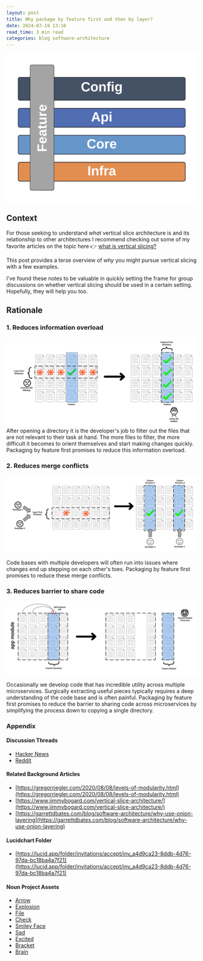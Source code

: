 ```yaml
---
layout: post
title: Why package by feature first and then by layer?
date: 2024-07-19 13:10
read_time: 3 min read
categories: blog software-architecture
---
```


<div style="display:flex;justify-content:center">
    <img src="/assets/why-package-by-feature-first/feature-slice.png" alt="Feature Slice" style="max-height:400px">
</div>

## Context
For those seeking to understand *what* vertical slice architecture is and its relationship to other architectures I recommend checking out some of my favorite articles on the topic here 👉 [what is vertical slicing?](#related-background-articles)

This post provides a terse overview of *why* you might pursue vertical slicing with a few examples.

I've found these notes to be valuable in quickly setting the frame for group discussions on whether vertical slicing should be used in a certain setting. Hopefully, they will help you too.

## Rationale

### 1. Reduces information overload
![Reduces information overload](/assets/why-package-by-feature-first/information-overload.png)
After opening a directory it is the developer's job to filter out the files that are not relevant to their task at hand. The more files to filter, the more difficult it becomes to orient themselves and start making changes quickly. Packaging by feature first promises to reduce this information overload.

### 2. Reduces merge conflicts
![Reduces merge conflicts](/assets/why-package-by-feature-first/reduce-merge-conflicts.png)

Code bases with multiple developers will often run into issues where changes end up stepping on each other's toes. Packaging by feature first promises to reduce these merge conflicts.

### 3. Reduces barrier to share code
![Reduces barrier to share code](/assets/why-package-by-feature-first/reduce-code-share-barrier.png)

Occasionally we develop code that has incredible utility across multiple microservices. Surgically extracting useful pieces typically requires a deep understanding of the code base and is often painful. Packaging by feature first promises to reduce the barrier to sharing code across microservices by simplifying the process down to copying a single directory. 

### Appendix

#### Discussion Threads
* [Hacker News](https://news.ycombinator.com/item?id=41010866)
* [Reddit](https://www.reddit.com/r/programming/comments/1e7dqzm/why_package_by_feature_first_and_then_by_layer/)

#### Related Background Articles
* [https://gregorriegler.com/2020/08/08/levels-of-modularity.html](https://gregorriegler.com/2020/08/08/levels-of-modularity.html)
* [https://www.jimmybogard.com/vertical-slice-architecture/](https://www.jimmybogard.com/vertical-slice-architecture/)
* [https://garrettdbates.com/blog/software-architecture/why-use-onion-layering](https://garrettdbates.com/blog/software-architecture/why-use-onion-layering)
  
#### Lucidchart Folder
* [https://lucid.app/folder/invitations/accept/inv_a4d9ca23-8ddb-4d76-97da-bc18ba4a7f21](https://lucid.app/folder/invitations/accept/inv_a4d9ca23-8ddb-4d76-97da-bc18ba4a7f21)

#### Noun Project Assets
* [Arrow](https://thenounproject.com/icon/arrow-2146615/)
* [Explosion](https://thenounproject.com/icon/explosion-563988/)
* [File](https://thenounproject.com/icon/file-354396/)
* [Check](https://thenounproject.com/icon/yes-5537946/)
* [Smiley Face](https://thenounproject.com/icon/smily-face-688850/)
* [Sad](https://thenounproject.com/icon/sad-1515667/)
* [Excited](https://thenounproject.com/icon/excited-3500628/)
* [Bracket](https://thenounproject.com/icon/bracket-3883565/)
* [Brain](https://thenounproject.com/icon/brain-475578/)